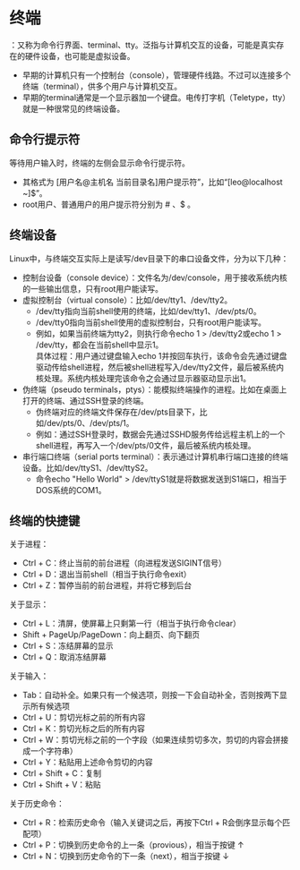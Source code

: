 # 终端

：又称为命令行界面、terminal、tty。泛指与计算机交互的设备，可能是真实存在的硬件设备，也可能是虚拟设备。
- 早期的计算机只有一个控制台（console），管理硬件线路。不过可以连接多个终端（terminal），供多个用户与计算机交互。
- 早期的terminal通常是一个显示器加一个键盘。电传打字机（Teletype，tty）就是一种很常见的终端设备。

## 命令行提示符

等待用户输入时，终端的左侧会显示命令行提示符。
- 其格式为 [用户名@主机名 当前目录名]用户提示符”，比如“[leo@localhost ~]$”。
- root用户、普通用户的用户提示符分别为 # 、$ 。

## 终端设备

Linux中，与终端交互实际上是读写/dev目录下的串口设备文件，分为以下几种：
- 控制台设备（console device）：文件名为/dev/console，用于接收系统内核的一些输出信息，只有root用户能读写。
- 虚拟控制台（virtual console）：比如/dev/tty1、/dev/tty2。
  - /dev/tty指向当前shell使用的终端，比如/dev/tty1、/dev/pts/0。
  - /dev/tty0指向当前shell使用的虚拟控制台，只有root用户能读写。
  - 例如，如果当前终端为tty2，则执行命令echo 1 > /dev/tty2或echo 1 > /dev/tty，都会在当前shell中显示1。
    <br>具体过程：用户通过键盘输入echo 1并按回车执行，该命令会先通过键盘驱动传给shell进程，然后被shell进程写入/dev/tty2文件，最后被系统内核处理。系统内核处理完该命令之会通过显示器驱动显示出1。
- 伪终端（pseudo terminals，ptys）：能模拟终端操作的进程。比如在桌面上打开的终端、通过SSH登录的终端。
  - 伪终端对应的终端文件保存在/dev/pts目录下，比如/dev/pts/0、/dev/pts/1。
  - 例如：通过SSH登录时，数据会先通过SSHD服务传给远程主机上的一个shell进程，再写入一个/dev/pts/0文件，最后被系统内核处理。
- 串行端口终端（serial ports terminal）：表示通过计算机串行端口连接的终端设备。比如/dev/ttyS1、/dev/ttyS2。
  - 命令echo "Hello World" > /dev/ttyS1就是将数据发送到S1端口，相当于DOS系统的COM1。

## 终端的快捷键

关于进程：
- Ctrl + C：终止当前的前台进程（向进程发送SIGINT信号）
- Ctrl + D：退出当前shell（相当于执行命令exit）
- Ctrl + Z：暂停当前的前台进程，并将它移到后台

关于显示：
- Ctrl + L：清屏，使屏幕上只剩第一行（相当于执行命令clear）
- Shift + PageUp/PageDown：向上翻页、向下翻页
- Ctrl + S：冻结屏幕的显示
- Ctrl + Q：取消冻结屏幕

关于输入：
- Tab：自动补全。如果只有一个候选项，则按一下会自动补全，否则按两下显示所有候选项
- Ctrl + U：剪切光标之前的所有内容
- Ctrl + K：剪切光标之后的所有内容
- Ctrl + W：剪切光标之前的一个字段（如果连续剪切多次，剪切的内容会拼接成一个字符串）
- Ctrl + Y：粘贴用上述命令剪切的内容
- Ctrl + Shift + C：复制
- Ctrl + Shift + V：粘贴

关于历史命令：
- Ctrl + R：检索历史命令（输入关键词之后，再按下Ctrl + R会倒序显示每个匹配项）
- Ctrl + P：切换到历史命令的上一条（provious），相当于按键 ↑
- Ctrl + N：切换到历史命令的下一条（next），相当于按键 ↓
